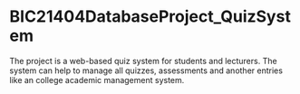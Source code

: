 # BIC21404DatabaseProject_QuizSystem
The project is a web-based quiz system for students and lecturers. The system can help to manage all quizzes, assessments and another entries like an college academic management system.
